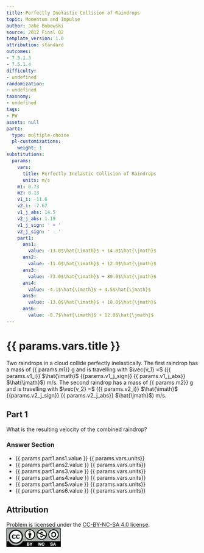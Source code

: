 ```yaml
---
title: Perfectly Inelastic Collision of Raindrops
topic: Momentum and Impulse
author: Jake Bobowski
source: 2012 Final Q2
template_version: 1.0
attribution: standard
outcomes:
- 7.5.1.3
- 7.5.1.4
difficulty:
- undefined
randomization:
- undefined
taxonomy:
- undefined
tags:
- PW
assets: null
part1:
  type: multiple-choice
  pl-customizations:
    weight: 1
substitutions:
  params:
    vars:
      title: Perfectly Inelastic Collision of Raindrops
      units: m/s
    m1: 0.73
    m2: 0.13
    v1_i: -11.6
    v2_i: -7.67
    v1_j_abs: 14.5
    v2_j_abs: 1.19
    v1_j_sign: ' + '
    v2_j_sign: ' - '
    part1:
      ans1:
        value: -13.0$\hat{\imath}$ + 14.0$\hat{\jmath}$
      ans2:
        value: -11.0$\hat{\imath}$ + 12.0$\hat{\jmath}$
      ans3:
        value: -73.0$\hat{\imath}$ + 80.0$\hat{\jmath}$
      ans4:
        value: -4.1$\hat{\imath}$ + 4.5$\hat{\jmath}$
      ans5:
        value: -13.0$\hat{\imath}$ + 18.0$\hat{\jmath}$
      ans6:
        value: -8.7$\hat{\imath}$ + 12.0$\hat{\jmath}$
---
```

# {{ params.vars.title }}
Two raindrops in a cloud collide perfectly inelastically. The first raindrop has a mass of {{ params.m1}} g and is travelling with $\vec{v_1} =$ ({{ params.v1_i}} $\hat{\imath}$ {{params.v1_j_sign}} {{ params.v1_j_abs}} $\hat{\jmath}$) m/s.
The second raindrop has a mass of {{ params.m2}} g and is travelling with $\vec{v_2} =$ ({{ params.v2_i}} $\hat{\imath}$ {{params.v2_j_sign}} {{ params.v2_j_abs}} $\hat{\jmath}$) m/s.

## Part 1

What is the resulting velocity of the combined raindrop?

### Answer Section

- {{ params.part1.ans1.value }} {{ params.vars.units}}
- {{ params.part1.ans2.value }} {{ params.vars.units}}
- {{ params.part1.ans3.value }} {{ params.vars.units}}
- {{ params.part1.ans4.value }} {{ params.vars.units}}
- {{ params.part1.ans5.value }} {{ params.vars.units}}
- {{ params.part1.ans6.value }} {{ params.vars.units}}

## Attribution

Problem is licensed under the [CC-BY-NC-SA 4.0 license](https://creativecommons.org/licenses/by-nc-sa/4.0/).<br> ![The Creative Commons 4.0 license requiring attribution-BY, non-commercial-NC, and share-alike-SA license.](https://raw.githubusercontent.com/firasm/bits/master/by-nc-sa.png)